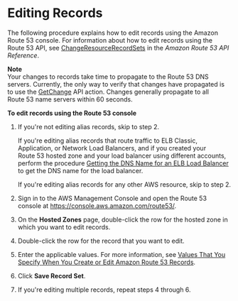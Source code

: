 # Editing Records<a name="resource-record-sets-editing"></a>

The following procedure explains how to edit records using the Amazon Route 53 console\. For information about how to edit records using the Route 53 API, see [ChangeResourceRecordSets](http://docs.aws.amazon.com/Route53/latest/APIReference/API_ChangeResourceRecordSets.html) in the *Amazon Route 53 API Reference*\.

**Note**  
Your changes to records take time to propagate to the Route 53 DNS servers\. Currently, the only way to verify that changes have propagated is to use the [GetChange](http://docs.aws.amazon.com/Route53/latest/APIReference/API_GetChange.html) API action\. Changes generally propagate to all Route 53 name servers within 60 seconds\.

**To edit records using the Route 53 console**

1. If you're not editing alias records, skip to step 2\. 

   If you're editing alias records that route traffic to ELB Classic, Application, or Network Load Balancers, and if you created your Route 53 hosted zone and your load balancer using different accounts, perform the procedure [Getting the DNS Name for an ELB Load Balancer](resource-record-sets-creating.md#resource-record-sets-elb-dns-name-procedure) to get the DNS name for the load balancer\. 

   If you're editing alias records for any other AWS resource, skip to step 2\.

1. Sign in to the AWS Management Console and open the Route 53 console at [https://console\.aws\.amazon\.com/route53/](https://console.aws.amazon.com/route53/)\.

1. On the **Hosted Zones** page, double\-click the row for the hosted zone in which you want to edit records\.

1. Double\-click the row for the record that you want to edit\. 

1. Enter the applicable values\. For more information, see [Values That You Specify When You Create or Edit Amazon Route 53 Records](resource-record-sets-values.md)\. 

1. Click **Save Record Set**\.

1. If you're editing multiple records, repeat steps 4 through 6\.